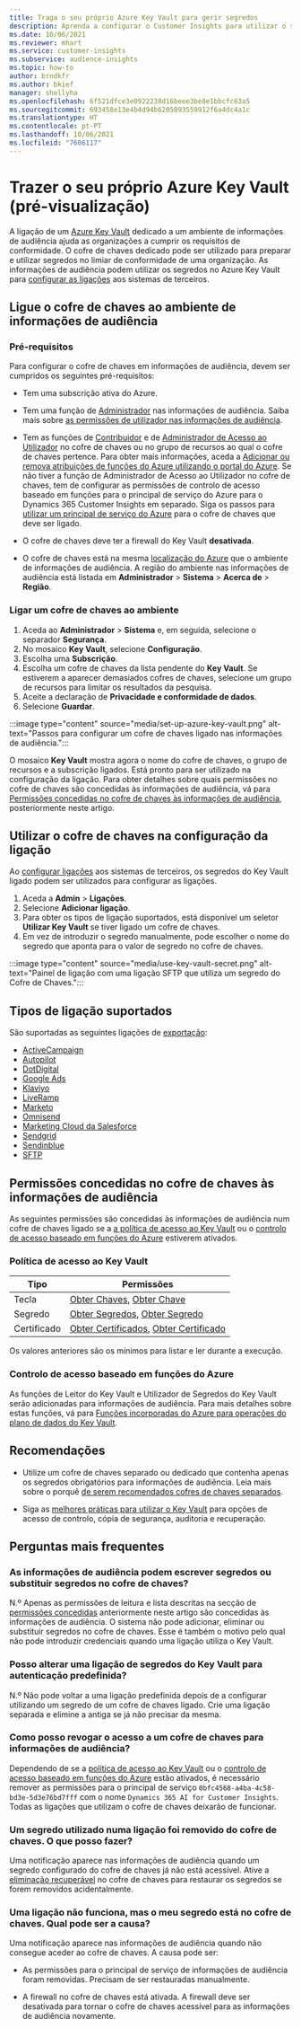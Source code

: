 ```yaml
---
title: Traga o seu próprio Azure Key Vault para gerir segredos
description: Aprenda a configurar o Customer Insights para utilizar o seu próprio Azure Key Vault.
ms.date: 10/06/2021
ms.reviewer: mhart
ms.service: customer-insights
ms.subservice: audience-insights
ms.topic: how-to
author: brndkfr
ms.author: bkief
manager: shellyha
ms.openlocfilehash: 6f521dfce3e0922238d16beee3be8e1bbcfc63a5
ms.sourcegitcommit: 693458e13e4b4d94b6205093559912f6a4dc4a1c
ms.translationtype: HT
ms.contentlocale: pt-PT
ms.lasthandoff: 10/06/2021
ms.locfileid: "7606117"
---
```

# <a name="bring-your-own-azure-key-vault-preview"></a>Trazer o seu próprio Azure Key Vault (pré-visualização)

A ligação de um [Azure Key Vault](/azure/key-vault/general/basic-concepts) dedicado a um ambiente de informações de audiência ajuda as organizações a cumprir os requisitos de conformidade.
O cofre de chaves dedicado pode ser utilizado para preparar e utilizar segredos no limiar de conformidade de uma organização. As informações de audiência podem utilizar os segredos no Azure Key Vault para [configurar as ligações](connections.md) aos sistemas de terceiros.

## <a name="link-the-key-vault-to-the-audience-insights-environment"></a>Ligue o cofre de chaves ao ambiente de informações de audiência

### <a name="prerequisites"></a>Pré-requisitos

Para configurar o cofre de chaves em informações de audiência, devem ser cumpridos os seguintes pré-requisitos:

- Tem uma subscrição ativa do Azure.

- Tem uma função de [Administrador](permissions.md#administrator) nas informações de audiência. Saiba mais sobre [as permissões de utilizador nas informações de audiência](permissions.md#assign-roles-and-permissions).

- Tem as funções de [Contribuidor](/azure/role-based-access-control/built-in-roles#contributor) e de [Administrador de Acesso ao Utilizador](/azure/role-based-access-control/built-in-roles#user-access-administrator) no cofre de chaves ou no grupo de recursos ao qual o cofre de chaves pertence. Para obter mais informações, aceda a [Adicionar ou remova atribuições de funções do Azure utilizando o portal do Azure](/azure/role-based-access-control/role-assignments-portal). Se não tiver a função de Administrador de Acesso ao Utilizador no cofre de chaves, tem de configurar as permissões de controlo de acesso baseado em funções para o principal de serviço do Azure para o Dynamics 365 Customer Insights em separado. Siga os passos para [utilizar um principal de serviço do Azure](connect-service-principal.md) para o cofre de chaves que deve ser ligado.

- O cofre de chaves deve ter a firewall do Key Vault **desativada**.

- O cofre de chaves está na mesma [localização do Azure](https://azure.microsoft.com/global-infrastructure/geographies/#overview) que o ambiente de informações de audiência. A região do ambiente nas informações de audiência está listada em **Administrador** > **Sistema** > **Acerca de** > **Região**.

### <a name="link-a-key-vault-to-the-environment"></a>Ligar um cofre de chaves ao ambiente

1. Aceda ao **Administrador** > **Sistema** e, em seguida, selecione o separador **Segurança**.
1. No mosaico **Key Vault**, selecione **Configuração**.
1. Escolha uma **Subscrição**.
1. Escolha um cofre de chaves da lista pendente do **Key Vault**. Se estiverem a aparecer demasiados cofres de chaves, selecione um grupo de recursos para limitar os resultados da pesquisa.
1. Aceite a declaração de **Privacidade e conformidade de dados**.
1. Selecione **Guardar**.

:::image type="content" source="media/set-up-azure-key-vault.png" alt-text="Passos para configurar um cofre de chaves ligado nas informações de audiência.":::

O mosaico **Key Vault** mostra agora o nome do cofre de chaves, o grupo de recursos e a subscrição ligados. Está pronto para ser utilizado na configuração da ligação.
Para obter detalhes sobre quais permissões no cofre de chaves são concedidas às informações de audiência, vá para [Permissões concedidas no cofre de chaves às informações de audiência](#permissions-granted-on-the-key-vault-to-audience-insights), posteriormente neste artigo.

## <a name="use-the-key-vault-in-the-connection-setup"></a>Utilizar o cofre de chaves na configuração da ligação

Ao [configurar ligações](connections.md) aos sistemas de terceiros, os segredos do Key Vault ligado podem ser utilizados para configurar as ligações.

1. Aceda a **Admin** > **Ligações**.
1. Selecione **Adicionar ligação**.
1. Para obter os tipos de ligação suportados, está disponível um seletor **Utilizar Key Vault** se tiver ligado um cofre de chaves.
1. Em vez de introduzir o segredo manualmente, pode escolher o nome do segredo que aponta para o valor de segredo no cofre de chaves.

:::image type="content" source="media/use-key-vault-secret.png" alt-text="Painel de ligação com uma ligação SFTP que utiliza um segredo do Cofre de Chaves.":::

## <a name="supported-connection-types"></a>Tipos de ligação suportados

São suportadas as seguintes ligações de [exportação](export-destinations.md):

* [ActiveCampaign](export-active-campaign.md)
* [Autopilot](export-autopilot.md)
* [DotDigital](export-dotdigital.md)
* [Google Ads](export-google-ads.md)
* [Klaviyo](export-klaviyo.md)
* [LiveRamp](export-liveramp.md)
* [Marketo](export-marketo.md)
* [Omnisend](export-omnisend.md)
* [Marketing Cloud da Salesforce](export-salesforce.md)
* [Sendgrid](export-sendgrid.md)
* [Sendinblue](export-sendinblue.md)
* [SFTP](export-sftp.md)

## <a name="permissions-granted-on-the-key-vault-to-audience-insights"></a>Permissões concedidas no cofre de chaves às informações de audiência

As seguintes permissões são concedidas às informações de audiência num cofre de chaves ligado se a [a política de acesso ao Key Vault](/azure/key-vault/general/assign-access-policy?tabs=azure-portal) ou o [controlo de acesso baseado em funções do Azure](/azure/key-vault/general/rbac-guide?tabs=azure-cli) estiverem ativados.

### <a name="key-vault-access-policy"></a>Política de acesso ao Key Vault

| Tipo        | Permissões          |
| ----------- | -------------------- |
| Tecla         | [Obter Chaves](/rest/api/keyvault/get-keys), [Obter Chave](/rest/api/keyvault/get-key)                                 |
| Segredo      | [Obter Segredos](/rest/api/keyvault/get-secrets), [Obter Segredo](/rest/api/keyvault/get-secret)                     |
| Certificado | [Obter Certificados](/rest/api/keyvault/get-certificates), [Obter Certificado](/rest/api/keyvault/get-certificate) |

Os valores anteriores são os mínimos para listar e ler durante a execução.

### <a name="azure-role-based-access-control"></a>Controlo de acesso baseado em funções do Azure

As funções de Leitor do Key Vault e Utilizador de Segredos do Key Vault serão adicionadas para informações de audiência. Para mais detalhes sobre estas funções, vá para [Funções incorporadas do Azure para operações do plano de dados do Key Vault](/azure/key-vault/general/rbac-guide?tabs=azure-cli).

## <a name="recommendations"></a>Recomendações

- Utilize um cofre de chaves separado ou dedicado que contenha apenas os segredos obrigatórios para informações de audiência. Leia mais sobre o porquê [de serem recomendados cofres de chaves separados](/azure/key-vault/general/best-practices#why-we-recommend-separate-key-vaults).

- Siga as [melhores práticas para utilizar o Key Vault](/azure/key-vault/general/best-practices#turn-on-logging) para opções de acesso de controlo, cópia de segurança, auditoria e recuperação.

## <a name="frequently-asked-questions"></a>Perguntas mais frequentes

### <a name="can-audience-insights-write-secrets-or-overwrite-secrets-into-the-key-vault"></a>As informações de audiência podem escrever segredos ou substituir segredos no cofre de chaves?

N.º Apenas as permissões de leitura e lista descritas na secção de [permissões concedidas](#permissions-granted-on-the-key-vault-to-audience-insights) anteriormente neste artigo são concedidas às informações de audiência. O sistema não pode adicionar, eliminar ou substituir segredos no cofre de chaves. Esse é também o motivo pelo qual não pode introduzir credenciais quando uma ligação utiliza o Key Vault.

### <a name="can-i-change-a-connection-from-using-key-vault-secrets-to-default-authentication"></a>Posso alterar uma ligação de segredos do Key Vault para autenticação predefinida?

N.º Não pode voltar a uma ligação predefinida depois de a configurar utilizando um segredo de um cofre de chaves ligado. Crie uma ligação separada e elimine a antiga se já não precisar da mesma.

### <a name="how-can-i-revoke-access-to-a-key-vault-for-audience-insights"></a>Como posso revogar o acesso a um cofre de chaves para informações de audiência?

Dependendo de se a [política de acesso ao Key Vault](/azure/key-vault/general/assign-access-policy?tabs=azure-portal) ou o [controlo de acesso baseado em funções do Azure](/azure/key-vault/general/rbac-guide?tabs=azure-cli) estão ativados, é necessário remover as permissões para o principal de serviço `0bfc4568-a4ba-4c58-bd3e-5d3e76bd7fff` com o nome `Dynamics 365 AI for Customer Insights`. Todas as ligações que utilizam o cofre de chaves deixarão de funcionar.

### <a name="a-secret-thats-used-in-a-connection-got-removed-from-the-key-vault-what-can-i-do"></a>Um segredo utilizado numa ligação foi removido do cofre de chaves. O que posso fazer?

Uma notificação aparece nas informações de audiência quando um segredo configurado do cofre de chaves já não está acessível. Ative a [eliminação recuperável](/azure/key-vault/general/soft-delete-overview) no cofre de chaves para restaurar os segredos se forem removidos acidentalmente.

### <a name="a-connection-doesnt-work-but-my-secret-is-in-the-key-vault-what-might-be-the-cause"></a>Uma ligação não funciona, mas o meu segredo está no cofre de chaves. Qual pode ser a causa?

Uma notificação aparece nas informações de audiência quando não consegue aceder ao cofre de chaves. A causa pode ser:

- As permissões para o principal de serviço de informações de audiência foram removidas. Precisam de ser restauradas manualmente.

- A firewall no cofre de chaves está ativada. A firewall deve ser desativada para tornar o cofre de chaves acessível para as informações de audiência novamente.

